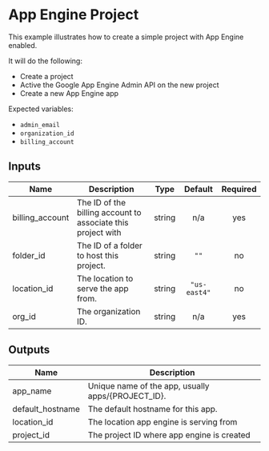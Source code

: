 # App Engine Project

This example illustrates how to create a simple project with App Engine enabled.

It will do the following:
- Create a project
- Active the Google App Engine Admin API on the new project
- Create a new App Engine app

Expected variables:
- `admin_email`
- `organization_id`
- `billing_account`

<!-- BEGINNING OF PRE-COMMIT-TERRAFORM DOCS HOOK -->
## Inputs

| Name | Description | Type | Default | Required |
|------|-------------|:----:|:-----:|:-----:|
| billing\_account | The ID of the billing account to associate this project with | string | n/a | yes |
| folder\_id | The ID of a folder to host this project. | string | `""` | no |
| location\_id | The location to serve the app from. | string | `"us-east4"` | no |
| org\_id | The organization ID. | string | n/a | yes |

## Outputs

| Name | Description |
|------|-------------|
| app\_name | Unique name of the app, usually apps/{PROJECT_ID}. |
| default\_hostname | The default hostname for this app. |
| location\_id | The location app engine is serving from |
| project\_id | The project ID where app engine is created |

<!-- END OF PRE-COMMIT-TERRAFORM DOCS HOOK -->
